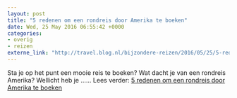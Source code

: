 ```yaml
---
layout: post
title: "5 redenen om een rondreis door Amerika te boeken"
date: Wed, 25 May 2016 06:55:42 +0000
categories: 
- overig 
- reizen 
externe_link: "http://travel.blog.nl/bijzondere-reizen/2016/05/25/5-redenen-om-een-rondreis-door-amerika-te-boeken"
---
```


Sta je op het punt een mooie reis te boeken? Wat dacht je van een rondreis Amerika? Wellicht heb je ...... Lees verder: <a href="http://travel.blog.nl/bijzondere-reizen/2016/05/25/5-redenen-om-een-rondreis-door-amerika-te-boeken">5 redenen om een rondreis door Amerika te boeken</a>
